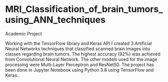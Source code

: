 # MRI_Classification_of_brain_tumors_using_ANN_techniques
Academic Project

Working with the TensorFlow library and Keras API I created 3 Artificial Neural Networks techniques that classified scanned brain images into classes regarding brain tumors. The highest accuracy (92%) was achieved from Convolutional Neural Network. The other models used for the image processing were Multi-Layer Perceptron and ResNet50. The project has been done in Jupyter Notebook using Python 3.8 using TensorFlow and Keras.
